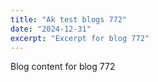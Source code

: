 ```yaml
---
title: "Ak test blogs 772"
date: "2024-12-31"
excerpt: "Excerpt for blog 772"
---
```


Blog content for blog 772